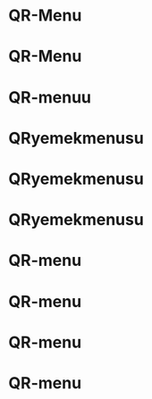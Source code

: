 # QR-Menu
# QR-Menu
# QR-menuu
# QRyemekmenusu
# QRyemekmenusu
# QRyemekmenusu
# QR-menu
# QR-menu
# QR-menu
# QR-menu
